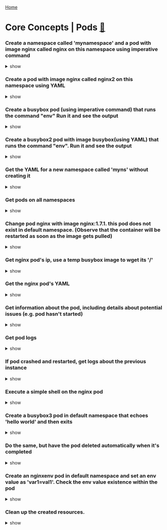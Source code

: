 [Home](https://github.com/containersandcloud/ckad-prep-course)

# Core Concepts | Pods [:movie_camera:](https://www.youtube.com/watch?v=dS4v0daDyHg&t=359s)

### Create a namespace called 'mynamespace' and a pod with image nginx called nginx on this namespace using imperative command

<details><summary>show</summary>
<p>

```bash
kubectl create namespace mynamespace
kubectl run nginx --image=nginx -n mynamespace
```

</p>
</details>

### Create a pod with image nginx called nginx2 on this namespace using YAML

<details><summary>show</summary>
<p>

Easily generate YAML with:

```bash
kubectl run nginx2 --image=nginx --dry-run=client -o yaml > pod.yaml
```

```bash
cat pod.yaml
```

```yaml
apiVersion: v1
kind: Pod
metadata:
  creationTimestamp: null
  labels:
    run: nginx2
  name: nginx2
spec:
  containers:
  - image: nginx
    name: nginx2
    resources: {}
  dnsPolicy: ClusterFirst
  restartPolicy: Never
status: {}
```

```bash
kubectl create -f pod.yaml -n mynamespace
```
</p>
</details>

### Create a busybox pod (using imperative command) that runs the command "env" Run it and see the output

<details><summary>show</summary>
<p>

```bash
kubectl run busybox --image=busybox --command -it -- env # -it will help in seeing the output

Alternate Solution
# Just run it without -it
kubectl run busybox --image=busybox --command -- env
# and then, check its logs
kubectl logs busybox
```

</p>
</details>

### Create a busybox2 pod with image busybox(using YAML) that runs the command "env". Run it and see the output

<details><summary>show</summary>
<p>

```bash
# create a  YAML template with this command
kubectl run busybox2 --image=busybox --dry-run=client -o yaml --command -- env > busybox2.yaml
# see it
cat envpod.yaml
```

```YAML
apiVersion: v1
kind: Pod
metadata:
  creationTimestamp: null
  labels:
    run: busybox2
  name: busybox2
spec:
  containers:
  - command:
    - env
    image: busybox
    name: busybox2
    resources: {}
  dnsPolicy: ClusterFirst
  restartPolicy: Never
status: {}
```

```bash
# apply it and then see the logs
kubectl apply -f busybox2.yaml
kubectl logs busybox2
```

</p>
</details>

### Get the YAML for a new namespace called 'myns' without creating it

<details><summary>show</summary>
<p>

```bash
kubectl create namespace myns -o yaml --dry-run=client
```

</p>
</details>

### Get pods on all namespaces

<details><summary>show</summary>
<p>

```bash
kubectl get po --all-namespaces
```
Alternatively 

```bash
kubectl get po -A
```
</p>
</details>

### Change pod nginx with image nginx:1.7.1. this pod does not exist in default namespace. (Observe that the container will be restarted as soon as the image gets pulled)

<details><summary>show</summary>
<p>

```bash
# Identify the namespace this pod is running by listing pods in all namespaces. and note nginx pod runs in mynamespace
kubectl get po -A
```

*Note*: The `RESTARTS` column should contain 0 initially (ideally - it could be any number)

```bash
# kubectl set image POD/POD_NAME CONTAINER_NAME=IMAGE_NAME:TAG
kubectl set image pod/nginx nginx=nginx:1.7.1 -n mynamespace
kubectl describe po nginx  -n mynamespace # you will see an event 'Container will be killed and recreated'
kubectl get po nginx  -n mynamespace -w # watch it
```

*Note*: some time after changing the image, you should see that the value in the `RESTARTS` column has been increased by 1, because the container has been restarted, as stated in the events shown at the bottom of the `kubectl describe pod nginx -n mynamespace` command:

```
Events:
  Type    Reason     Age                From               Message
  ----    ------     ----               ----               -------
  Normal  Scheduled  34m                default-scheduler  Successfully assigned mynamespace/nginx to node01
  Normal  Pulling    34m                kubelet, node01    Pulling image "nginx"
  Normal  Pulled     33m                kubelet, node01    Successfully pulled image "nginx"
  Normal  Killing    66s                kubelet, node01    Container nginx definition changed, will be restarted
  Normal  Pulling    65s                kubelet, node01    Pulling image "nginx:1.7.1"
  Normal  Pulled     17s                kubelet, node01    Successfully pulled image "nginx:1.7.1"
  Normal  Created    12s (x2 over 33m)  kubelet, node01    Created container nginx
  Normal  Started    10s (x2 over 33m)  kubelet, node01    Started container nginx

```

*Note*: you can check pod's image by running

```bash
kubectl get po nginx -n mynamespace -o jsonpath='{.spec.containers[].image}{"\n"}'
```

</p>
</details>

### Get nginx pod's ip, use a temp busybox image to wget its '/'

<details><summary>show</summary>
<p>

```bash
kubectl get po -n mynamespace -o wide # get the IP
# create a temp busybox pod access nginx pod IP using its default port 80
kubectl run busybox --image=busybox --rm -it -- wget -O- <POD IP>:80
```

Alternatively you can also try a more advanced option:

```bash
# Get IP of the nginx pod
NGINX_IP=$(kubectl get pod nginx -n mynamespace -o jsonpath='{.status.podIP}')
# create a temp busybox pod
kubectl run busybox --image=busybox --env="NGINX_IP=$NGINX_IP" --rm -it -- sh -c 'wget -O- $NGINX_IP:80'
``` 

Or just in one line:

```bash
kubectl run busybox --image=busybox --rm -it -- wget -O- $(kubectl get pod nginx -o jsonpath='{.status.podIP}:{.spec.containers[0].ports[0].containerPort}')
```

</p>
</details>

### Get the nginx pod's YAML

<details><summary>show</summary>
<p>

```bash
kubectl get po nginx -n mynamespace -o yaml
# or
kubectl get po nginx -n mynamespace -oyaml
# or
kubectl get po nginx -n mynamespace --output yaml
# or
kubectl get po nginx -n mynamespace --output=yaml
```

</p>
</details>

### Get information about the pod, including details about potential issues (e.g. pod hasn't started)

<details><summary>show</summary>
<p>

```bash
kubectl describe po nginx -n mynamespace
```

</p>
</details>

### Get pod logs

<details><summary>show</summary>
<p>

```bash
kubectl logs nginx -n mynamespace
```

</p>
</details>

### If pod crashed and restarted, get logs about the previous instance

<details><summary>show</summary>
<p>

```bash
kubectl logs nginx -n mynamespace -p
```

</p>
</details>

### Execute a simple shell on the nginx pod

<details><summary>show</summary>
<p>

```bash
kubectl exec -it nginx -n mynamespace -- /bin/sh
```

</p>
</details>

### Create a busybox3 pod in default namespace that echoes 'hello world' and then exits 

<details><summary>show</summary>
<p>

```bash
kubectl run busybox3 --image=busybox -it -- echo 'hello world'
# or
kubectl run busybox3 --image=busybox -it -- /bin/sh -c 'echo hello world'

# Later you can also view the same in its log
kubectl logs busybox3
```

</p>
</details>

### Do the same, but have the pod deleted automatically when it's completed

<details><summary>show</summary>
<p>
# --rm removes(deletes) the pod after its interactive shell exits.

```bash
kubectl run busybox4 --image=busybox -it --rm -- /bin/sh -c 'echo hello world'
kubectl get po # nowhere to be found :)
```

</p>
</details>

### Create an nginxenv pod in default namespace and set an env value as 'var1=val1'. Check the env value existence within the pod

<details><summary>show</summary>
<p>

```bash
kubectl run nginxenv --image=nginx --env=var1=val1
# then
kubectl exec -it nginxenv -- env
# or
kubectl exec -it nginxenv -- sh -c 'echo $var1'
# or
kubectl describe po nginxenv | grep val1
# or
kubectl run nginxenv --image=nginx --env=var1=val1 -it --rm -- env
```

</p>
</details>

### Clean up the created resources.

<details><summary>show</summary>
<p>

```bash
# simply delete the namespace you created to delete all the resources created under this.
kubectl delete ns mynamespace

# For all the resources created in default, you had to list it comma separated or run it one by one.
kubectl delete pod <list all the pods comma separated>

# During Exam time to delete a running pod is significant. Use can use no wait option to force it for immediate delete.
kubectl delete pod <pod-name> --grace-period=0 --force

```

</p>
</details>

